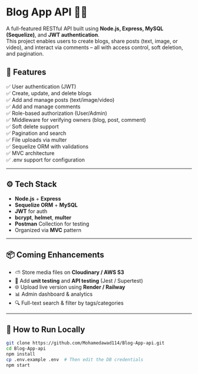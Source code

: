 # Blog App API 📝🚀

A full-featured RESTful API built using **Node.js, Express, MySQL (Sequelize)**, and **JWT authentication**.  
This project enables users to create blogs, share posts (text, image, or video), and interact via comments – all with access control, soft deletion, and pagination.

## 🌟 Features

✅ User authentication (JWT)  
✅ Create, update, and delete blogs  
✅ Add and manage posts (text/image/video)  
✅ Add and manage comments  
✅ Role-based authorization (User/Admin)  
✅ Middleware for verifying owners (blog, post, comment)  
✅ Soft delete support  
✅ Pagination and search  
✅ File uploads via multer  
✅ Sequelize ORM with validations  
✅ MVC architecture  
✅ .env support for configuration

---

## ⚙️ Tech Stack

- **Node.js** + **Express**
- **Sequelize ORM** + **MySQL**
- **JWT** for auth
- **bcrypt**, **helmet**, **multer**
- **Postman** Collection for testing
- Organized via **MVC** pattern

---

## 📦 Coming Enhancements

- ⛅ Store media files on **Cloudinary / AWS S3**
- 🧪 Add **unit testing** and **API testing** (Jest / Supertest)
- 🌐 Upload live version using **Render / Railway**
- 📊 Admin dashboard & analytics
- 🔍 Full-text search & filter by tags/categories

---

## 📂 How to Run Locally

```bash
git clone https://github.com/Mohamedawad114/Blog-App-api.git
cd Blog-App-api
npm install
cp .env.example .env  # Then edit the DB credentials
npm start
